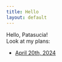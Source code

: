 ```yaml
---
title: Hello
layout: default
---
```


Hello, Patasucia!  
Look at my plans:  
* [April 20th, 2024](./20240420-plan.html)